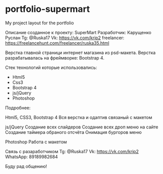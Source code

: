 # portfolio-supermart
My project layout for the portfolio

Описание созданное к проекту: SuperMart 
Разработчик: Карущенко Руслан 
Tg: @Ruska17
Vk: https://vk.com/krip2
freelancer: https://freelancehunt.com/freelancer/ruska35.html

Верстка главной страници интернет магазина из psd-макета. Верстка разрабатывалась на фреймворке: Bootstrap 4.

Стек технологий которые использовались:

- Html5
- Css3
- Bootstrap 4
- js/jQuery
- Photoshop

Подробнее: 

Html5, CSS3, Bootstrap 4
Вся верстка и одаптив связаный с макетом 

js/jQuery
Создание всех слайдеров
Создание всех дроп меню на сайте
Создание таймера обраного отсчёта
Онимация бургоров меню

Photoshop 
Работа с макетом

Связь с разаработчиком
Tg: @Ruska17
Vk: https://vk.com/krip2
WhatsApp: 89189982684

Буду рад общению!

